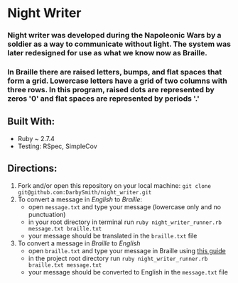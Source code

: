 # Night Writer

### Night writer was developed during the Napoleonic Wars by a soldier as a way to communicate without light. The system was later redesigned for use as what we know now as Braille.

### In Braille there are raised letters, bumps, and flat spaces that form a grid. Lowercase letters have a grid of two columns with three rows. In this program, raised dots are represented by zeros '0' and flat spaces are represented by periods '.'

## Built With:
* Ruby ~ 2.7.4
* Testing: RSpec, SimpleCov

## Directions:
1. Fork and/or open this repository on your local machine: `git clone git@github.com:DarbySmith/night_writer.git`
1. To convert a message in *English* to *Braille*: 
    * open `message.txt` and type your message (lowercase only and no punctuation)
    * in your root directory in terminal run `ruby night_writer_runner.rb message.txt braille.txt`
    * your message should be translated in the `braille.txt` file
1. To convert a message in *Braille* to *English*
    * open `braille.txt` and type your message in Braille using [this guide](https://backend.turing.edu/module1/projects/night_writer/braille_basics.pdf)
    * in the project root directory run `ruby night_writer_runner.rb braille.txt message.txt`
    * your message should be converted to English in the `message.txt` file
